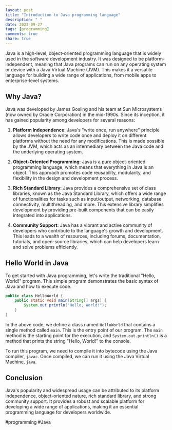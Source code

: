 ```yaml
---
layout: post
title: "Introduction to Java programming language"
description: " "
date: 2023-09-27
tags: [programming]
comments: true
share: true
---
```


Java is a high-level, object-oriented programming language that is widely used in the software development industry. It was designed to be platform-independent, meaning that Java programs can run on any operating system or device with a Java Virtual Machine (JVM). This makes it a versatile language for building a wide range of applications, from mobile apps to enterprise-level systems.

## Why Java?

Java was developed by James Gosling and his team at Sun Microsystems (now owned by Oracle Corporation) in the mid-1990s. Since its inception, it has gained popularity among developers for several reasons:

1. **Platform Independence**: Java's "write once, run anywhere" principle allows developers to write code once and deploy it on different platforms without the need for any modifications. This is made possible by the JVM, which acts as an intermediary between the Java code and the underlying operating system.

2. **Object-Oriented Programming**: Java is a pure object-oriented programming language, which means that everything in Java is an object. This approach promotes code reusability, modularity, and flexibility in the design and development process.

3. **Rich Standard Library**: Java provides a comprehensive set of class libraries, known as the Java Standard Library, which offers a wide range of functionalities for tasks such as input/output, networking, database connectivity, multithreading, and more. This extensive library simplifies development by providing pre-built components that can be easily integrated into applications.

4. **Community Support**: Java has a vibrant and active community of developers who contribute to the language's growth and development. This leads to a wealth of resources, including forums, documentation, tutorials, and open-source libraries, which can help developers learn and solve problems efficiently.

## Hello World in Java

To get started with Java programming, let's write the traditional "Hello, World!" program. This simple program demonstrates the basic syntax of Java and how to execute code.

```java
public class HelloWorld {
    public static void main(String[] args) {
        System.out.println("Hello, World!");
    }
}
```

In the above code, we define a class named `HelloWorld` that contains a single method called `main`. This is the entry point of our program. The `main` method is the starting point for the execution, and `System.out.println()` is a method that prints the string "Hello, World!" to the console.

To run this program, we need to compile it into bytecode using the Java compiler, `javac`. Once compiled, we can run it using the Java Virtual Machine, `java`.

## Conclusion

Java's popularity and widespread usage can be attributed to its platform independence, object-oriented nature, rich standard library, and strong community support. It provides a robust and scalable platform for developing a wide range of applications, making it an essential programming language for developers worldwide.

#programming #Java